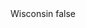 <?xml version="1.0" encoding="UTF-8"?>
<CustomMetadata xmlns="http://soap.sforce.com/2006/04/metadata">
    <label>Wisconsin</label>
    <protected>false</protected>
</CustomMetadata>
